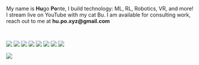 <!-- <p align="center" width="100%">
    <img src="https://github.com/hu-po/hu-po/blob/main/images/catprofpic.png"
  alt="Buboo"
  width="25%"
  style="border-radius: 50%;"
  >
</p>

<br>
 -->
<p align="left">

My name is <strong>Hu</strong>go <strong>Po</strong>nte, I build technology: ML, RL, Robotics, VR, and more! I stream live on YouTube with my cat Bu. I am available for consulting work, reach out to me at <strong>hu.po.xyz<!-- bad bot -->@<!-- stahp it -->gmail.com</strong>

</p>

<br>

<!-- <p align="center" width="100%"> -->

[<img src="https://img.shields.io/badge/youtube-%23FF0000.svg?&style=for-the-badge&logo=youtube&logoColor=white" />](https://youtube.com/@hu-po)
[<img src="https://img.shields.io/badge/Twitter-1DA1F2?style=for-the-badge&logo=twitter&logoColor=white" />](https://twitter.com/hupobuboo) 
[<img src="https://img.shields.io/badge/Patreon-FF424D?style=for-the-badge&logo=patreon&logoColor=white" />](https://patreon.com/user?u=89667142)
[<img src="https://img.shields.io/badge/Discord-7289DA?style=for-the-badge&logo=discord&logoColor=white" />](https://discord.gg/XKgVSxB6dE)
[<img src="https://img.shields.io/badge/TikTok-%23000000.svg?style=for-the-badge&logo=TikTok&logoColor=white" />](https://www.tiktok.com/@hupobuboo?lang=en)
[<img src="https://img.shields.io/badge/medium-%2312100E.svg?&style=for-the-badge&logo=medium&logoColor=white" />](https://hu-po.medium.com)
[<img src="https://img.shields.io/badge/linkedin-%230077B5.svg?&style=for-the-badge&logo=linkedin&logoColor=white" />](https://www.linkedin.com/in/hugoponte/)
[<img src="https://img.shields.io/badge/website-000000?style=for-the-badge&logo=About.me&logoColor=white" />](https://hu-po.github.io/)

<!-- </p> -->


![](https://visitor-badge.laobi.icu/badge?page_id=hu-po.readme)

